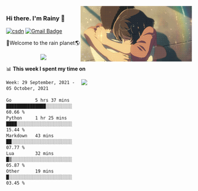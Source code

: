 <img  align='right' height="150" src="https://github.com/LikeRainDay/LikeRainDay/blob/master/pic/img_rain_1.gif?raw=true">



### Hi there. I'm Rainy :lemon:

[![csdn](https://img.shields.io/badge/-csdn-c14438?style=flat-square&logo=c&logoColor=white)](https://blog.csdn.net/qq_15807167)
[![Gmail Badge](https://img.shields.io/badge/-gmail-c14438?style=flat-square&logo=Gmail&logoColor=white&link=mailto:houshuai0816@gmail.com)](mailto:houshuai0816@gmail.com)

🚀Welcome to the rain planet🌎

<center>
<img align='center'  src="https://source.unsplash.com/random/1200x600">
</center>

📊 **This week I spent my time on**

<img align='right'   width="300" src="https://github-readme-stats.vercel.app/api?username=LikeRainDay&show_icons=true&title_color=fff&icon_color=79ff97&text_color=9f9f9f&bg_color=151515">

<!--START_SECTION:waka-->
```text
Week: 29 September, 2021 - 05 October, 2021

Go         5 hrs 37 mins   ███████████████░░░░░░░░░░   60.66 % 
Python     1 hr 25 mins    ████░░░░░░░░░░░░░░░░░░░░░   15.44 % 
Markdown   43 mins         ██░░░░░░░░░░░░░░░░░░░░░░░   07.77 % 
Lua        32 mins         █▒░░░░░░░░░░░░░░░░░░░░░░░   05.87 % 
Other      19 mins         █░░░░░░░░░░░░░░░░░░░░░░░░   03.45 % 
```
<!--END_SECTION:waka-->
